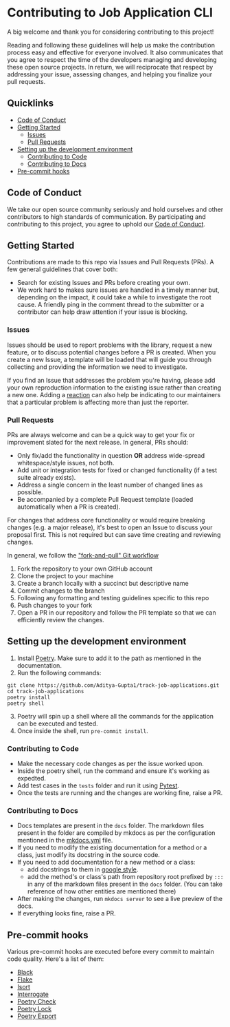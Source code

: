 # Contributing to Job Application CLI

A big welcome and thank you for considering contributing to this project!

Reading and following these guidelines will help us make the contribution process easy and effective for everyone involved. It also communicates that you agree to respect the time of the developers managing and developing these open source projects. In return, we will reciprocate that respect by addressing your issue, assessing changes, and helping you finalize your pull requests.

## Quicklinks

* [Code of Conduct](#code-of-conduct)
* [Getting Started](#getting-started)
    * [Issues](#issues)
    * [Pull Requests](#pull-requests)
* [Setting up the development environment](#setting-up-the-development-environment)
  * [Contributing to Code](#contributing-to-code)
  * [Contributing to Docs](#contributing-to-docs)
* [Pre-commit hooks](#pre-commit-hooks)

## Code of Conduct

We take our open source community seriously and hold ourselves and other contributors to high standards of communication. By participating and contributing to this project, you agree to uphold our [Code of Conduct](https://github.com/Aditya-Gupta/job-application-cli/blob/main/CODE_OF_CONDUCT.md).

## Getting Started

Contributions are made to this repo via Issues and Pull Requests (PRs). A few general guidelines that cover both:

- Search for existing Issues and PRs before creating your own.
- We work hard to makes sure issues are handled in a timely manner but, depending on the impact, it could take a while to investigate the root cause. A friendly ping in the comment thread to the submitter or a contributor can help draw attention if your issue is blocking.

### Issues

Issues should be used to report problems with the library, request a new feature, or to discuss potential changes before a PR is created. When you create a new Issue, a template will be loaded that will guide you through collecting and providing the information we need to investigate.

If you find an Issue that addresses the problem you're having, please add your own reproduction information to the existing issue rather than creating a new one. Adding a [reaction](https://github.blog/2016-03-10-add-reactions-to-pull-requests-issues-and-comments/) can also help be indicating to our maintainers that a particular problem is affecting more than just the reporter.

### Pull Requests

PRs are always welcome and can be a quick way to get your fix or improvement slated for the next release. In general, PRs should:

- Only fix/add the functionality in question **OR** address wide-spread whitespace/style issues, not both.
- Add unit or integration tests for fixed or changed functionality (if a test suite already exists).
- Address a single concern in the least number of changed lines as possible.
- Be accompanied by a complete Pull Request template (loaded automatically when a PR is created).

For changes that address core functionality or would require breaking changes (e.g. a major release), it's best to open an Issue to discuss your proposal first. This is not required but can save time creating and reviewing changes.

In general, we follow the ["fork-and-pull" Git workflow](https://github.com/susam/gitpr)

1. Fork the repository to your own GitHub account
2. Clone the project to your machine
3. Create a branch locally with a succinct but descriptive name
4. Commit changes to the branch
5. Following any formatting and testing guidelines specific to this repo
6. Push changes to your fork
7. Open a PR in our repository and follow the PR template so that we can efficiently review the changes.

## Setting up the development environment

1. Install [Poetry](https://python-poetry.org/docs/#installation). Make sure to add it to the path as mentioned in the documentation.
2. Run the following commands:
```commandline
git clone https://github.com/Aditya-Gupta1/track-job-applications.git
cd track-job-applications
poetry install
poetry shell
```
3. Poetry will spin up a shell where all the commands for the application can be executed and tested.
4. Once inside the shell, run `pre-commit install`.

### Contributing to Code

* Make the necessary code changes as per the issue worked upon.
* Inside the poetry shell, run the command and ensure it's working as expedted.
* Add test cases in the `tests` folder and run it using [Pytest](https://docs.pytest.org/en/7.2.x/).
* Once the tests are running and the changes are working fine, raise a PR.

### Contributing to Docs

* Docs templates are present in the `docs` folder. The markdown files present in the folder are compiled by mkdocs as per the configuration mentioned in the [mkdocs.yml]() file.
* If you need to modify the existing documentation for a method or a class, just modify its docstring in the source code.
* If you need to add documentation for a new method or a class:
  * add docstrings to them in [google style](https://sphinxcontrib-napoleon.readthedocs.io/en/latest/example_google.html).
  * add the method's or class's path from repository root prefixed by `:::` in any of the markdown files present in the `docs` folder. (You can take reference of how other entities are mentioned there)
* After making the changes, run `mkdocs server` to see a live preview of the docs.
* If everything looks fine, raise a PR.

## Pre-commit hooks

Various pre-commit hooks are executed before every commit to maintain code quality. Here's a list of them:
* [Black](https://github.com/psf/black)
* [Flake](https://flake8.pycqa.org/en/latest/)
* [Isort](https://pycqa.github.io/isort/)
* [Interrogate](https://interrogate.readthedocs.io/en/latest/)
* [Poetry Check](https://python-poetry.org/docs/master/pre-commit-hooks/#poetry-check)
* [Poetry Lock](https://python-poetry.org/docs/master/pre-commit-hooks/#poetry-lock)
* [Poetry Export](https://python-poetry.org/docs/master/pre-commit-hooks/#poetry-export)
